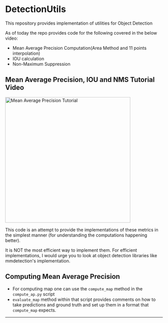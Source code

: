 # DetectionUtils
This repository provides implementation of utilities for Object Detection

As of today the repo provides code for the following covered in the below video:
* Mean Average Precision Computation(Area Method and 11 points interpolation)
* IOU calculation
* Non-Maximum Suppression


## Mean Average Precision, IOU and NMS Tutorial Video
<a href="https://www.youtube.com/watch?v=duBGmrxNHS8">
   <img alt="Mean Average Precision Tutorial" src="https://github.com/explainingai-code/DetectionUtils/assets/144267687/8fcc2f6a-e2b6-40ce-aa56-24a715f7bf4b"
   width="400">
</a>

This code is an attempt to provide the implementations of these metrics in the simplest manner (for understanding the computations happening better).

It is NOT the most efficient way to implement them.
For efficient implementations, I would urge you to look at object detection libraries like mmdetection's implementation.


## Computing Mean Average Precision
* For computing map one can use the `compute_map` method in the `compute_ap.py` script
* `evaluate_map` method within that script provides comments on how to take predictions and ground truth and set up them in a format that `compute_map` expects.

___  

